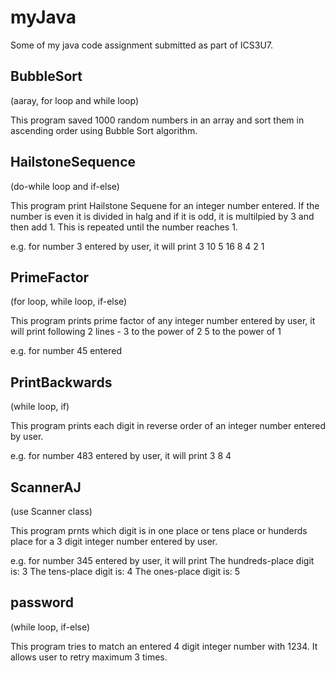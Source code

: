 # myJava
Some of my java code assignment submitted as part of ICS3U7.

## BubbleSort
(aaray, for loop and while loop)

This program saved 1000 random numbers in an array and sort them in ascending order using Bubble Sort algorithm.

## HailstoneSequence
(do-while loop and if-else)

This program print Hailstone Sequene for an integer number entered.
If the number is even it is divided in halg and if it is odd, it is multilpied by 3 and then add 1. This is repeated until the number reaches 1.

e.g. for number 3 entered by user, it will print 3 10 5 16 8 4 2 1

## PrimeFactor
(for loop, while loop, if-else)

This program prints prime factor of any integer number entered by user, it will print following 2 lines -
  3 to the power of 2
  5 to the power of 1

e.g. for number 45 entered

## PrintBackwards
(while loop, if)

This program prints each digit in reverse order of an integer number entered by user.

e.g. for number 483 entered by user, it will print
  3
  8
  4

## ScannerAJ
(use Scanner class)

This program prnts which digit is in one place or tens place or hunderds place for a 3 digit integer number entered by user.

e.g. for number 345 entered by user, it will print
    The hundreds-place digit is: 3
    The tens-place digit is: 4
    The ones-place digit is: 5

## password
(while loop, if-else)

This program tries to match an entered 4 digit integer number with 1234. It allows user to retry maximum 3 times.

## 
